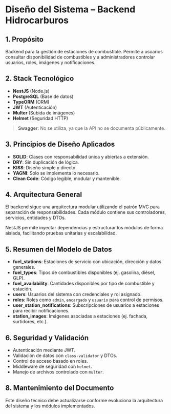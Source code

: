 # Diseño del Sistema – Backend Hidrocarburos

## 1. Propósito

Backend para la gestión de estaciones de combustible. Permite a usuarios consultar disponibilidad de combustibles y a administradores controlar usuarios, roles, imágenes y notificaciones.

## 2. Stack Tecnológico

- **NestJS** (Node.js)
- **PostgreSQL** (Base de datos)
- **TypeORM** (ORM)
- **JWT** (Autenticación)
- **Multer** (Subida de imágenes)
- **Helmet** (Seguridad HTTP)

> **Swagger**: No se utiliza, ya que la API no se documenta públicamente.

## 3. Principios de Diseño Aplicados

- **SOLID**: Clases con responsabilidad única y abiertas a extensión.
- **DRY**: Sin duplicación de lógica.
- **KISS**: Diseño simple y directo.
- **YAGNI**: Solo se implementa lo necesario.
- **Clean Code**: Código legible, modular y mantenible.

## 4. Arquitectura General

El backend sigue una arquitectura modular utilizando el patrón MVC para separación de responsabilidades. Cada módulo contiene sus controladores, servicios, entidades y DTOs.

NestJS permite inyectar dependencias y estructurar los módulos de forma aislada, facilitando pruebas unitarias y escalabilidad.

## 5. Resumen del Modelo de Datos

- **fuel_stations**: Estaciones de servicio con ubicación, dirección y datos generales.
- **fuel_types**: Tipos de combustibles disponibles (ej. gasolina, diésel, GLP).
- **fuel_availability**: Cantidades disponibles por tipo de combustible y estación.
- **users**: Usuarios del sistema con credenciales y rol asignado.
- **roles**: Roles como `admin`, `encargado` y `usuario` para control de permisos.
- **user_station_notifications**: Subscripciones de usuarios a estaciones para recibir notificaciones.
- **station_images**: Imágenes asociadas a estaciones (ej. fachada, surtidores, etc.).

## 6. Seguridad y Validación

- Autenticación mediante JWT.
- Validación de datos con `class-validator` y DTOs.
- Control de acceso basado en roles.
- Middleware de seguridad con `helmet`.
- Manejo de archivos controlado con `multer`.

## 8. Mantenimiento del Documento
Este diseño técnico debe actualizarse conforme evoluciona la arquitectura del sistema y los módulos implementados.